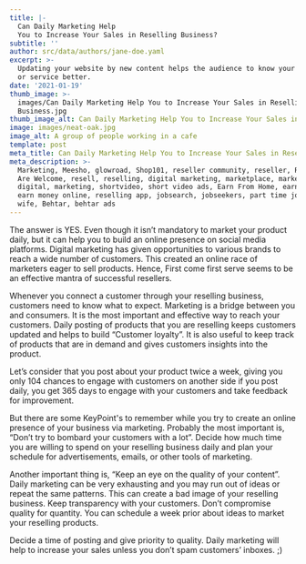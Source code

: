 ```yaml
---
title: |-
  Can Daily Marketing Help
  You to Increase Your Sales in Reselling Business?
subtitle: ''
author: src/data/authors/jane-doe.yaml
excerpt: >-
  Updating your website by new content helps the audience to know your product
  or service better.
date: '2021-01-19'
thumb_image: >-
  images/Can Daily Marketing Help You to Increase Your Sales in Reselling
  Business.jpg
thumb_image_alt: Can Daily Marketing Help You to Increase Your Sales in Reselling Business?
image: images/neat-oak.jpg
image_alt: A group of people working in a cafe
template: post
meta_title: Can Daily Marketing Help You to Increase Your Sales in Reselling Business?
meta_description: >-
  Marketing, Meesho, glowroad, Shop101, reseller community, reseller, Resellers
  Are Welcome, resell, reselling, digital marketing, marketplace, marketing
  digital, marketing, shortvideo, short video ads, Earn From Home, earnonline,
  earn money online, reselling app, jobsearch, jobseekers, part time job, house
  wife, Behtar, behtar ads
---
```

The answer is YES. Even though it isn’t mandatory to market your product daily, but it can help you to build an online presence on social media platforms. Digital marketing has given opportunities to various brands to reach a wide number of customers. This created an online race of marketers eager to sell products. Hence, First come first serve seems to be an effective mantra of successful resellers.

Whenever you connect a customer through your reselling business, customers need to know what to expect. Marketing is a bridge between you and consumers. It is the most important and effective way to reach your customers. Daily posting of products that you are reselling keeps customers updated and helps to build “Customer loyalty”. It is also useful to keep track of products that are in demand and gives customers insights into the product.

Let’s consider that you post about your product twice a week, giving you only 104 chances to engage with customers on another side if you post daily, you get 365 days to engage with your customers and take feedback for improvement.

But there are some KeyPoint's to remember while you try to create an online presence of your business via marketing. Probably the most important is, “Don’t try to bombard your customers with a lot”. Decide how much time you are willing to spend on your reselling business daily and plan your schedule for advertisements, emails, or other tools of marketing.

Another important thing is, “Keep an eye on the quality of your content”. Daily marketing can be very exhausting and you may run out of ideas or repeat the same patterns. This can create a bad image of your reselling business. Keep transparency with your customers. Don’t compromise quality for quantity. You can schedule a week prior about ideas to market your reselling products.

Decide a time of posting and give priority to quality. Daily marketing will help to increase your sales unless you don’t spam customers’ inboxes. ;)
